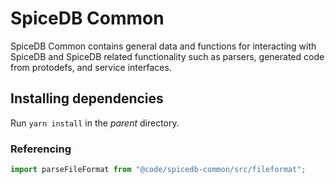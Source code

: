 # SpiceDB Common

SpiceDB Common contains general data and functions for interacting with SpiceDB and SpiceDB related functionality such as parsers, generated code from protodefs, and service interfaces.

## Installing dependencies

Run `yarn install` in the *parent* directory.

### Referencing

```ts
import parseFileFormat from "@code/spicedb-common/src/fileformat";
```
